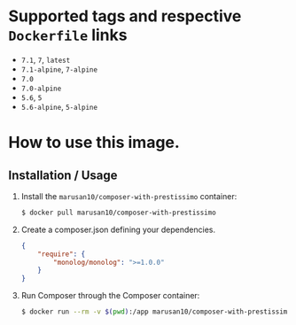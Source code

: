 # Supported tags and respective `Dockerfile` links

- `7.1`, `7`, `latest`
- `7.1-alpine`, `7-alpine`
- `7.0`
- `7.0-alpine`
- `5.6`, `5`
- `5.6-alpine`, `5-alpine`

# How to use this image.

## Installation / Usage

1. Install the `marusan10/composer-with-prestissimo` container:

    ``` sh
    $ docker pull marusan10/composer-with-prestissimo
    ```

2. Create a composer.json defining your dependencies.

    ``` json
    {
        "require": {
            "monolog/monolog": ">=1.0.0"
        }
    }
    ```

3. Run Composer through the Composer container:

    ``` sh
    $ docker run --rm -v $(pwd):/app marusan10/composer-with-prestissimo install
    ```

